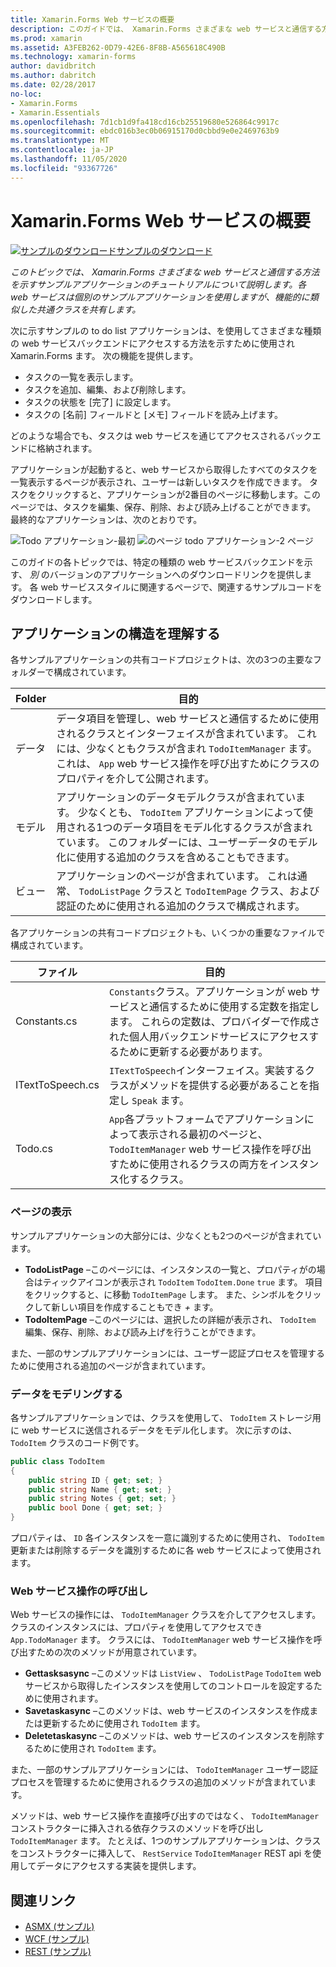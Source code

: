 ```yaml
---
title: Xamarin.Forms Web サービスの概要
description: このガイドでは、 Xamarin.Forms さまざまな web サービスと通信する方法を示すサンプルアプリケーションのチュートリアルを提供します。 各 web サービスは個別のサンプルアプリケーションを使用しますが、機能的に類似した共通クラスを共有します。
ms.prod: xamarin
ms.assetid: A3FEB262-0D79-42E6-8F8B-A565618C490B
ms.technology: xamarin-forms
author: davidbritch
ms.author: dabritch
ms.date: 02/28/2017
no-loc:
- Xamarin.Forms
- Xamarin.Essentials
ms.openlocfilehash: 7d1cb1d9fa418cd16cb25519680e526864c9917c
ms.sourcegitcommit: ebdc016b3ec0b06915170d0cbbd9e0e2469763b9
ms.translationtype: MT
ms.contentlocale: ja-JP
ms.lasthandoff: 11/05/2020
ms.locfileid: "93367726"
---
```

# <a name="no-locxamarinforms-web-services-introduction"></a>Xamarin.Forms Web サービスの概要

[![サンプルのダウンロード](~/media/shared/download.png)サンプルのダウンロード](/samples/xamarin/xamarin-forms-samples/webservices-todorest)

_このトピックでは、 Xamarin.Forms さまざまな web サービスと通信する方法を示すサンプルアプリケーションのチュートリアルについて説明します。各 web サービスは個別のサンプルアプリケーションを使用しますが、機能的に類似した共通クラスを共有します。_

次に示すサンプルの to do list アプリケーションは、を使用してさまざまな種類の web サービスバックエンドにアクセスする方法を示すために使用され Xamarin.Forms ます。 次の機能を提供します。

- タスクの一覧を表示します。
- タスクを追加、編集、および削除します。
- タスクの状態を [完了] に設定します。
- タスクの [名前] フィールドと [メモ] フィールドを読み上げます。

どのような場合でも、タスクは web サービスを通じてアクセスされるバックエンドに格納されます。

アプリケーションが起動すると、web サービスから取得したすべてのタスクを一覧表示するページが表示され、ユーザーは新しいタスクを作成できます。 タスクをクリックすると、アプリケーションが2番目のページに移動します。このページでは、タスクを編集、保存、削除、および読み上げることができます。 最終的なアプリケーションは、次のとおりです。

![Todo アプリケーション-最初 ](introduction-images/app-example-1.png)
 ![ のページ todo アプリケーション-2 ページ](introduction-images/app-example-2.png)

このガイドの各トピックでは、特定の種類の web サービスバックエンドを示す、 *別* のバージョンのアプリケーションへのダウンロードリンクを提供します。 各 web サービススタイルに関連するページで、関連するサンプルコードをダウンロードします。

## <a name="understand-the-application-anatomy"></a>アプリケーションの構造を理解する

各サンプルアプリケーションの共有コードプロジェクトは、次の3つの主要なフォルダーで構成されています。

|Folder|目的|
|--- |--- |
|データ|データ項目を管理し、web サービスと通信するために使用されるクラスとインターフェイスが含まれています。 これには、少なくともクラスが含まれ `TodoItemManager` ます。これは、 `App` web サービス操作を呼び出すためにクラスのプロパティを介して公開されます。|
|モデル|アプリケーションのデータモデルクラスが含まれています。 少なくとも、 `TodoItem` アプリケーションによって使用される1つのデータ項目をモデル化するクラスが含まれています。 このフォルダーには、ユーザーデータのモデル化に使用する追加のクラスを含めることもできます。|
|ビュー|アプリケーションのページが含まれています。 これは通常、 `TodoListPage` クラスと `TodoItemPage` クラス、および認証のために使用される追加のクラスで構成されます。|

各アプリケーションの共有コードプロジェクトも、いくつかの重要なファイルで構成されています。

|ファイル|目的|
|--- |--- |
|Constants.cs|`Constants`クラス。アプリケーションが web サービスと通信するために使用する定数を指定します。 これらの定数は、プロバイダーで作成された個人用バックエンドサービスにアクセスするために更新する必要があります。|
|ITextToSpeech.cs|`ITextToSpeech`インターフェイス。実装するクラスがメソッドを提供する必要があることを指定し `Speak` ます。|
|Todo.cs|`App`各プラットフォームでアプリケーションによって表示される最初のページと、 `TodoItemManager` web サービス操作を呼び出すために使用されるクラスの両方をインスタンス化するクラス。|

### <a name="view-pages"></a>ページの表示

サンプルアプリケーションの大部分には、少なくとも2つのページが含まれています。

- **TodoListPage** –このページには、インスタンスの一覧と、プロパティがの場合はティックアイコンが表示され `TodoItem` `TodoItem.Done` `true` ます。 項目をクリックすると、に移動 `TodoItemPage` します。 また、シンボルをクリックして新しい項目を作成することもでき *+* ます。
- **TodoItemPage** –このページには、選択したの詳細が表示され、 `TodoItem` 編集、保存、削除、および読み上げを行うことができます。

また、一部のサンプルアプリケーションには、ユーザー認証プロセスを管理するために使用される追加のページが含まれています。

### <a name="model-the-data"></a>データをモデリングする

各サンプルアプリケーションでは、クラスを使用して、 `TodoItem` ストレージ用に web サービスに送信されるデータをモデル化します。 次に示すのは、`TodoItem` クラスのコード例です。

```csharp
public class TodoItem
{
    public string ID { get; set; }
    public string Name { get; set; }
    public string Notes { get; set; }
    public bool Done { get; set; }
}
```

プロパティは、 `ID` 各インスタンスを一意に識別するために使用され、 `TodoItem` 更新または削除するデータを識別するために各 web サービスによって使用されます。

### <a name="invoke-web-service-operations"></a>Web サービス操作の呼び出し

Web サービスの操作には、 `TodoItemManager` クラスを介してアクセスします。クラスのインスタンスには、プロパティを使用してアクセスでき `App.TodoManager` ます。 クラスには、 `TodoItemManager` web サービス操作を呼び出すための次のメソッドが用意されています。

- **Gettasksasync** –このメソッドは `ListView` 、 `TodoListPage` `TodoItem` web サービスから取得したインスタンスを使用してのコントロールを設定するために使用されます。
- **Savetaskasync** –このメソッドは、web サービスのインスタンスを作成または更新するために使用され `TodoItem` ます。
- **Deletetaskasync** –このメソッドは、web サービスのインスタンスを削除するために使用され `TodoItem` ます。

また、一部のサンプルアプリケーションには、 `TodoItemManager` ユーザー認証プロセスを管理するために使用されるクラスの追加のメソッドが含まれています。

メソッドは、web サービス操作を直接呼び出すのではなく、 `TodoItemManager` コンストラクターに挿入される依存クラスのメソッドを呼び出し `TodoItemManager` ます。 たとえば、1つのサンプルアプリケーションは、クラスをコンストラクターに挿入して、 `RestService` `TodoItemManager` REST api を使用してデータにアクセスする実装を提供します。

## <a name="related-links"></a>関連リンク

- [ASMX (サンプル)](/samples/xamarin/xamarin-forms-samples/webservices-todoasmx)
- [WCF (サンプル)](/samples/xamarin/xamarin-forms-samples/webservices-todowcf)
- [REST (サンプル)](/samples/xamarin/xamarin-forms-samples/webservices-todorest)